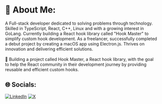 # 💫 About Me:
A Full-stack developer dedicated to solving problems through technology. Skilled in TypeScript, React, C++, Linux and with a growing interest in GoLang. Currently building a React hook library called "Hook Master" to simplify custom hook development. As a freelancer, successfully completed a debut project by creating a macOS app using Electron.js. Thrives on innovation and delivering efficient solutions.<br><br>🚀 Building a project called Hook Master, a React hook library, with the goal to help the React community in their development journey by providing reusable and efficient custom hooks.


## 🌐 Socials:
[![LinkedIn](https://img.shields.io/badge/LinkedIn-%230077B5.svg?logo=linkedin&logoColor=white)](https://www.linkedin.com/in/bhatia-kunal/) [![X](https://img.shields.io/badge/X-black.svg?logo=X&logoColor=white)](https://twitter.com/devKunaldev) 

